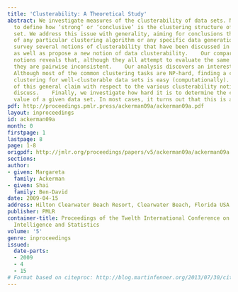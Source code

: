 ```yaml
---
title: 'Clusterability: A Theoretical Study'
abstract: We investigate measures of the clusterability of data sets. Namely, ways
  to define how ‘strong’ or ‘conclusive’ is the clustering structure of a given data
  set. We address this issue with generality, aiming for conclusions that apply regardless
  of any particular clustering algorithm or any specific data generation  model.    We
  survey several notions of clusterability that have been discussed in the literature,
  as well as propose a new notion of data clusterability.    Our comparison of these
  notions reveals that, although they all attempt to evaluate the same intuitive property,
  they are pairwise inconsistent.    Our analysis discovers an interesting phenomenon;
  Although most of the common clustering tasks are NP-hard, finding a close-to-optimal
  clustering for well-clusterable data sets is easy (computationally). We prove instances
  of this general claim with respect to the various clusterability notions that we
  discuss.    Finally, we investigate how hard it is to determine the clusterability
  value of a given data set. In most cases, it turns out that this is an NP-hard problem.
pdf: http://proceedings.pmlr.press/ackerman09a/ackerman09a.pdf
layout: inproceedings
id: ackerman09a
month: 0
firstpage: 1
lastpage: 8
page: 1-8
origpdf: http://jmlr.org/proceedings/papers/v5/ackerman09a/ackerman09a.pdf
sections: 
author:
- given: Margareta
  family: Ackerman
- given: Shai
  family: Ben-David
date: 2009-04-15
address: Hilton Clearwater Beach Resort, Clearwater Beach, Florida USA
publisher: PMLR
container-title: Proceedings of the Twelth International Conference on Artificial
  Intelligence and Statistics
volume: '5'
genre: inproceedings
issued:
  date-parts:
  - 2009
  - 4
  - 15
# Format based on citeproc: http://blog.martinfenner.org/2013/07/30/citeproc-yaml-for-bibliographies/
---
```

